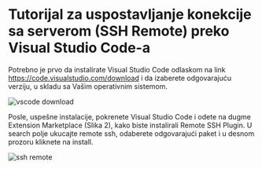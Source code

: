 # Tutorijal za uspostavljanje konekcije sa serverom (SSH Remote) preko Visual Studio Code-a

Potrebno je prvo da instalirate Visual Studio Code odlaskom na link https://code.visualstudio.com/download i da izaberete odgovarajuću verziju, u skladu sa Vašim operativnim sistemom.

![vscode download](https://user-images.githubusercontent.com/97163298/149322222-1ae4f62f-e358-440e-afe5-f9d3780dff6d.png)

Posle, uspešne instalacije, pokrenete Visual Studio Code i odete na dugme Extension Marketplace (Slika 2), kako biste instalirali Remote SSH Plugin. U search polje ukucajte remote ssh, odaberete odgovarajući paket i u desnom prozoru kliknete na install.

![ssh remote](https://user-images.githubusercontent.com/97163298/149325552-cbbd4108-245c-4054-afbe-5806fe2b3ea8.png)

